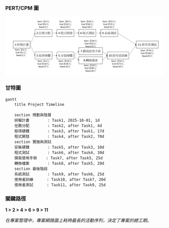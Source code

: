 ### PERT/CPM 圖
![PERT/CPM 圖](./w2_PERT_CPM.png)

### 甘特圖
```mermaid
gantt
    title Project Timeline

    section 規劃與發展
    研擬計畫        : Task1, 2025-10-01, 1d
    任務分配        : Task2, after Task1, 4d
    取得硬體        : Task3, after Task1, 17d
    程式開發        : Task4, after Task2, 70d
    section 實施與測試
    安裝硬體        : Task5, after Task3, 10d
    程式測試        : Task6, after Task4, 30d
    撰寫使用手冊    : Task7, after Task5, 25d
    轉換檔案        : Task8, after Task5, 20d
    section 最後階段
    系統測試        : Task9, after Task6, 25d
    使用者訓練      : Task10, after Task7, 20d
    使用者測試      : Task11, after Task9, 25d
```

### 關鍵路徑
**1 > 2 > 4 > 6 > 9 > 11**

*在專案管理中，專案網路圖上耗時最長的活動序列，決定了專案的總工期。*
